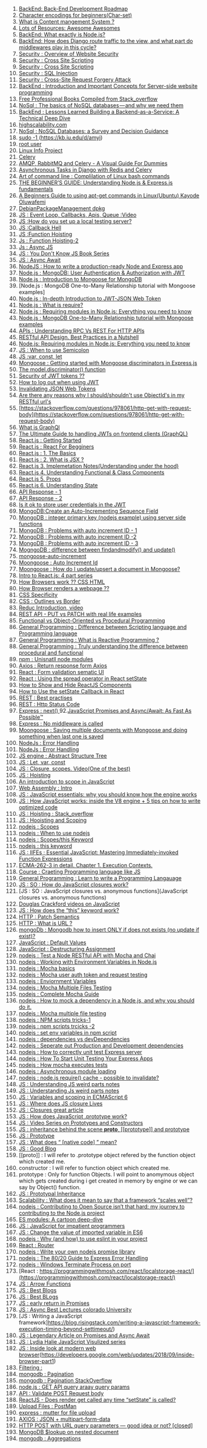1. [BackEnd: Back-End Development Roadmap](https://medium.com/tech-tajawal/modern-backend-developer-in-2018-6b3f7b5f8b9)
2. [Character encodings for beginners(Char-set)](https://www.w3.org/International/questions/qa-what-is-encoding)
3. [What is Content mangement System ?](https://kinsta.com/knowledgebase/content-management-system/)
4. [Lots of Resources: Awesome Awesomes ](https://github.com/t3chnoboy/awesome-awesome-awesome)
5. [BackEnd: What exactly is Node.js?](https://www.freecodecamp.org/news/what-exactly-is-node-js-ae36e97449f5/)
6. [BackEnd: How does Django route traffic to the view, and what part do middlewares play in this cycle?
](https://medium.com/zeitcode/django-middlewares-and-the-request-response-cycle-fcbf8efb903f)
7. [Security : Overview of Website Security](https://developer.mozilla.org/en-US/docs/Learn/Server-side/First_steps/Website_security)
8. [Security : Cross Site Scripting](https://www.youtube.com/watch?v=L5l9lSnNMxg)
9. [Security : Cross Site Scripting](https://www.youtube.com/watch?v=eymxlggL9EQ)
10. [Security : SQL Injection](https://www.youtube.com/watch?v=_jKylhJtPmI)
11. [Security : Cross-Site Request Forgery Attack](https://www.youtube.com/watch?v=eWEgUcHPle0)
12. [BackEnd :  Introduction and Important Concepts for Server-side website programming](https://developer.mozilla.org/en-US/docs/Learn/Server-side/First_steps)
13. [Free Professional Books Compiled from Stack_overflow](https://books.goalkicker.com/) 
14. [NoSql : The basics of NoSQL databases — and why we need them](https://www.freecodecamp.org/news/nosql-databases-5f6639ed9574/)
15. [BackEnd : Lessons Learned Building a Backend-as-a-Service: A Technical Deep Dive](https://medium.baqend.com/how-to-develop-a-backend-as-a-service-from-scratch-lessons-learned-a9fac618c2ce)
16. [highscalability.com](http://highscalability.com/)
17. [NoSql : NoSQL Databases: a Survey and Decision Guidance](https://medium.baqend.com/nosql-databases-a-survey-and-decision-guidance-ea7823a822d)
18. [sudo  -1 ](https://linuxacademy.com/blog/linux/linux-commands-for-beginners-sudo/)(https://kb.iu.edu/d/amyi)
19. [root user](http://www.linfo.org/root.html)
20. [Linux Info Project](http://www.linfo.org/index.html)
21. [Celery](https://www.fullstackpython.com/celery.html)
22. [AMQP, RabbitMQ and Celery - A Visual Guide For Dummies](https://www.abhishek-tiwari.com/amqp-rabbitmq-and-celery-a-visual-guide-for-dummies/)
23. [Asynchronous Tasks in Django with Redis and Celery](https://stackabuse.com/asynchronous-tasks-in-django-with-redis-and-celery/)
24. [Art of command line : Complilation of Linux bash commands](https://github.com/jlevy/the-art-of-command-line#meta)
25. [THE BEGINNER’S GUIDE: Understanding Node.js & Express.js fundamentals](https://medium.com/@LindaVivah/the-beginners-guide-understanding-node-js-express-js-fundamentals-e15493462be1)
26. [A Beginners Guide to using apt-get commands in Linux(Ubuntu)
Kayode Oluwafemi](https://codeburst.io/a-beginners-guide-to-using-apt-get-commands-in-linux-ubuntu-d5f102a56fc4)
27. [DebianPackageManagement dpkg](https://wiki.debian.org/DebianPackageManagement)
28. [JS : Event Loop, Callbacks, Apis, Queue :Video](https://www.youtube.com/watch?v=8aGhZQkoFbQ)
29. [JS :How do you set up a local testing server?](https://developer.mozilla.org/en-US/docs/Learn/Common_questions/set_up_a_local_testing_server)
30. [JS :Callback Hell](http://callbackhell.com/)
31. [JS :Function Hoisting](https://gist.github.com/maxogden/4bed247d9852de93c94c)
32. [Js : Function Hoisting-2](https://developer.mozilla.org/en-US/docs/Glossary/Hoisting)
33. [Js : Async JS](https://blog.bitsrc.io/understanding-asynchronous-javascript-the-event-loop-74cd408419ff)
34. [JS : You Don't Know JS Book Series](https://github.com/getify/You-Dont-Know-JS/tree/6f51ed6746300f51bc6c930c080b8a7426b7629b)
35. [JS : Async Await](https://medium.com/@rafaelvidaurre/truly-understanding-async-await-491dd580500e)
36. [NodeJS : How to write a production-ready Node and Express app](https://www.freecodecamp.org/news/how-to-write-a-production-ready-node-and-express-app-f214f0b17d8c/)
37. [Node.js : MongoDB: User Authentication & Authorization with JWT](https://bezkoder.com/node-js-mongodb-auth-jwt/)
38. [Node.js : Introduction to Mongoose for MongoDB](https://www.freecodecamp.org/news/introduction-to-mongoose-for-mongodb-d2a7aa593c57/)
39. [Node.js : MongoDB One-to-Many Relationship tutorial with Mongoose examples]
40. [Node.js : In-depth Introduction to JWT-JSON Web Token](https://bezkoder.com/jwt-json-web-token/)
41. [Node.js : What is require?](https://nodejs.org/en/knowledge/getting-started/what-is-require/)
42. [Node.js : Requiring modules in Node.js: Everything you need to know](https://www.freecodecamp.org/news/requiring-modules-in-node-js-everything-you-need-to-know-e7fbd119be8/)
43. [Node.js : MongoDB One-to-Many Relationship tutorial with Mongoose examples](https://bezkoder.com/mongoose-one-to-many-relationship/)
44. [APIs : Understanding RPC Vs REST For HTTP APIs](https://www.smashingmagazine.com/2016/09/understanding-rest-and-rpc-for-http-apis/)
45. [RESTful API Design. Best Practices in a Nutshell](https://phauer.com/2015/restful-api-design-best-practices/)
46. [Node.js: Requiring modules in Node.js: Everything you need to know](https://www.freecodecamp.org/news/requiring-modules-in-node-js-everything-you-need-to-know-e7fbd119be8/)
47. [JS : When to use Semicolon](http://cassandrawilcox.me/when-to-use-semicolons-in-javascript/)
48. [JS :var, const, let](https://medium.com/podiihq/javascript-variables-should-you-use-let-var-or-const-394f7645c88f)
49. [Mongoose : Getting started with Mongoose discriminators in Express.js ](https://dev.to/helenasometimes/getting-started-with-mongoose-discriminators-in-expressjs--22m9)
50. [The model.discriminator() function](https://mongoosejs.com/docs/discriminators.html)
51. [Security of JWT tokens ??](https://stackoverflow.com/questions/27301557/if-you-can-decode-jwt-how-are-they-secure)
52. [How to log out when using JWT](https://medium.com/devgorilla/how-to-log-out-when-using-jwt-a8c7823e8a6)
53. [Invalidating JSON Web Tokens](https://stackoverflow.com/questions/21978658/invalidating-json-web-tokens)
54. [Are there any reasons why I should/shouldn't use ObjectId's in my RESTful url's](https://stackoverflow.com/questions/19029174/are-there-any-reasons-why-i-should-shouldnt-use-objectids-in-my-restful-urls)
55. [https://stackoverflow.com/questions/978061/http-get-with-request-body](https://stackoverflow.com/questions/978061/http-get-with-request-body)
56. [What is GraphQl](https://www.freecodecamp.org/news/so-whats-this-graphql-thing-i-keep-hearing-about-baf4d36c20cf/)
57. [The Ultimate Guide to handling JWTs on frontend clients (GraphQL)](https://hasura.io/blog/best-practices-of-using-jwt-with-graphql/)
58. [React.js : Getting Started](https://www.freecodecamp.org/news/best-react-javascript-tutorial/)
59. [React.js : React For Begginers](https://codeburst.io/react-js-for-beginners-the-basics-87ef6e54dae7)
60. [React.js : 1. The Basics](https://codeburst.io/react-js-for-beginners-the-basics-87ef6e54dae7)
61. [React.js : 2. What is JSX ?](https://engineering.hexacta.com/jsx-can-do-that-1b2666c23a32)
62. [React.js 3. Implemetation Notes(Understanding under the hood)](https://reactjs.org/docs/implementation-notes.html)
63. [React.js 4. Understanding Functional & Class Components](https://codeburst.io/react-js-understanding-functional-class-components-e65d723e909)
64. [React.js 5. Props](https://itnext.io/what-is-props-and-how-to-use-it-in-react-da307f500da0)
65. [React.js 6. Understanding State](https://codeburst.io/react-js-understanding-state-e875911e921c)
66. [API Response - 1 ](https://medium.com/@bojanmajed/standard-json-api-response-format-c6c1aabcaa6d)
67. [API Response - 2](https://github.com/omniti-labs/jsend)
68. [Is it ok to store user credentials in the JWT](https://stackoverflow.com/questions/42652695/is-it-ok-to-store-user-credentials-in-the-jwt)
69. [MongoDB:Create an Auto-Incrementing Sequence Field](https://docs.mongodb.com/v3.0/tutorial/create-an-auto-incrementing-field/)
70. [MongoDB : integer primary key (nodejs example) using server side functions](https://medium.com/@piotrkarpaa/mongodb-integer-primary-key-nodejs-example-using-server-side-functions-95d1a335b2b2)
70. [MongoDB : Problems with auto increment ID - 1](https://blog.serverdensity.com/switching-to-mongodb-and-auto-increment/)
71. [MongoDB : Problems with auto increment ID -2 ](https://stackoverflow.com/questions/22883304/why-is-auto-increment-pattern-bad-when-scaling-in-mongodb)
72. [MongoDB : Problems with auto increment ID - 3](https://stackoverflow.com/questions/6645277/should-i-implement-auto-incrementing-in-mongodb?rq=1)
73. [MogngoDB : difference between findandmodify() and update()](https://stackoverflow.com/questions/10778493/whats-the-difference-between-findandmodify-and-update-in-mongodb)
71. [mongoose-auto-increment](https://www.npmjs.com/package/mongoose-auto-increment)
72. [Moongoose : Auto Increment Id](https://stackoverflow.com/questions/28357965/mongoose-auto-increment)
73. [Moongoose : How do I update/upsert a document in Mongoose?](https://stackoverflow.com/questions/7267102/how-do-i-update-upsert-a-document-in-mongoose)
72. [Intro to React.js: 4 part series](https://codeburst.io/4-four-ways-to-style-react-components-ac6f323da822)
73. [How Browsers work ?? CSS HTML](https://www.html5rocks.com/en/tutorials/internals/howbrowserswork/)
74. [How Browser renders a webpage ??](https://itnext.io/how-the-browser-renders-a-web-page-dom-cssom-and-rendering-df10531c9969)
75. [CSS Specificity](https://medium.com/@emmabostian/css-specificity-d5fdb0996c81)
76. [CSS : Outlines vs Border](https://www.lifewire.com/css-outline-styles-3466217)
77. [Reduc Introduction, video](https://www.youtube.com/watch?v=9boMnm5X9ak&list=PLC3y8-rFHvwheJHvseC3I0HuYI2f46oAK)
78. [REST API - PUT vs PATCH with real life examples](https://stackoverflow.com/questions/28459418/rest-api-put-vs-patch-with-real-life-examples)
79. [Functional vs Object-Oriented vs Procedural Programming](https://medium.com/@LiliOuakninFelsen/functional-vs-object-oriented-vs-procedural-programming-a3d4585557f3)
80. [General Programming : Difference between Scripting language and Programming language](https://stackoverflow.com/questions/17253545/scripting-language-vs-programming-language)
81. [General Programming : What is Reactive Programming ?](http://paulstovell.com/blog/reactive-programming)
82. [General Programming : Truly understanding the difference between procedural and functional](https://stackoverflow.com/questions/5226055/truly-understanding-the-difference-between-procedural-and-functional?noredirect=1&lq=1)
83. [npm  : Unisnatll node modules](https://stackoverflow.com/questions/13066532/how-to-uninstall-npm-modules-in-node-js)
84. [Axios : Return response form Axios](https://stackoverflow.com/questions/48980380/returning-data-from-axios-api)
85. [React : Form validation sematic UI ](https://stackoverflow.com/questions/49207311/reactjs-semantic-ui-cannot-type-into-form-when-value-attribute-exists)
86. [React : Using the spread operator in React setState](https://medium.com/@thejasonfile/using-the-spread-operator-in-react-setstate-c8a14fc51be1)
87. [How to Show and Hide ReactJS Components](https://www.pluralsight.com/guides/how-to-show-and-hide-reactjs-components)
88. [How to Use the setState Callback in React](https://upmostly.com/tutorials/how-to-use-the-setstate-callback-in-react)
89. [REST : Best practises](https://www.vinaysahni.com/best-practices-for-a-pragmatic-restful-api)
90. [REST : Http Status Code](https://www.restapitutorial.com/httpstatuscodes.html)
91. [Express : next() ](https://stackoverflow.com/questions/44238150/why-calling-next-in-express-routes-is-optional)
92.[JavaScript Promises and Async/Await: As Fast As Possible™](https://itnext.io/javascript-promises-and-async-await-as-fast-as-possible-d7c8c8ff0abc)
93. [Express : No middleware is called](https://github.com/expressjs/express/issues/3501)
94. [Moongoose : Saving multiple documents with Mongoose and doing something when last one is saved]()
95. [NodeJs : Error Handling](https://stackify.com/node-js-error-handling/)
96. [NodeJs : Error Handling](https://www.joyent.com/node-js/production/design/errors)
97. [JS engine : Abstract Structure Tree](https://astexplorer.net/)
98. [JS : Let, var, const](https://dev.to/sarah_chima/var-let-and-const--whats-the-difference-69e)
99. [JS : Closure, scopes. Video(One of the best)](https://www.youtube.com/watch?v=QyUFheng6J0&list=PLqFM1yEULkubcwn4jY3avSvXpmNJ0AUqg&index=18&t=0s)
100. [JS : Hoisting](https://stackoverflow.com/questions/3684923/javascript-variables-declare-outside-or-inside-loop)
101. [An introduction to scope in JavaScript
](https://www.freecodecamp.org/news/an-introduction-to-scope-in-javascript-cbd957022652/)
102. [Web Assembly : Intro](https://medium.com/wasm/the-future-of-web-assembly-wasm-the-hardware-execution-revolution-4116eafa39a0)
103. [JS : JavaScript essentials: why you should know how the engine works](https://www.freecodecamp.org/news/javascript-essentials-why-you-should-know-how-the-engine-works-c2cc0d321553/)
104. [JS : How JavaScript works: inside the V8 engine + 5 tips on how to write optimized code](https://blog.sessionstack.com/how-javascript-works-inside-the-v8-engine-5-tips-on-how-to-write-optimized-code-ac089e62b12e)
105. [JS : Hoisting : Stack_overflow](https://stackoverflow.com/questions/7506844/javascript-function-scoping-and-hoisting)
106. [JS : Hooisting and Scoping](http://www.adequatelygood.com/JavaScript-Scoping-and-Hoisting.html)
107. [nodejs : Scopes](https://stackoverflow.com/questions/15406062/in-what-scope-are-module-variables-stored-in-node-js)
108. [nodejs : When to use nodejs](https://stackoverflow.com/questions/5062614/how-to-decide-when-to-use-node-js?rq=1)
109. [nodejs : Scopes/this Keyword ](https://stackoverflow.com/questions/19850234/node-js-variable-declaration-and-scope)
110. [nodejs : this keyword](https://stackoverflow.com/questions/22770299/meaning-of-this-in-node-js-modules-and-functions)
111. [JS : IIFEs ; Essential JavaScript: Mastering Immediately-invoked Function Expressions](https://medium.com/@vvkchandra/essential-javascript-mastering-immediately-invoked-function-expressions-67791338ddc6)
112. [ECMA-262-3 in detail. Chapter 1. Execution Contexts.](http://dmitrysoshnikov.com/ecmascript/chapter-1-execution-contexts/)
113. [Course : Craeting Programming language like JS ](http://dmitrysoshnikov.com/courses/essentials-of-interpretation/)
114. [General Programming : Learn to write a Programming Langauage](http://dmitrysoshnikov.com/)
115. [JS : SO : How do JavaScript closures work?](https://stackoverflow.com/questions/111102/how-do-javascript-closures-work?noredirect=1&lq=1)
116. [JS : SO : JavaScript closures vs. anonymous functions](JavaScript closures vs. anonymous functions)
117. [Douglas Crackford videos on JavaScript](https://www.youtube.com/watch?v=Y2Y0U-2qJMs&list=PL5586336C26BDB324&index=2)
118. [JS : How does the “this” keyword work?
](https://stackoverflow.com/questions/3127429/how-does-the-this-keyword-work)
119. [HTTP : Patch Semantics](https://williamdurand.fr/2014/02/14/please-do-not-patch-like-an-idiot/)
120. [HTTP : What is URL ?](https://launchschool.com/books/http/read/what_is_a_url)
121. [mongoDb : Mongodb how to insert ONLY if does not exists (no update if exist)?](https://stackoverflow.com/questions/48220677/mongodb-how-to-insert-only-if-does-not-exists-no-update-if-exist)
122. [JavaScript : Default Values](https://developer.mozilla.org/en-US/docs/Web/JavaScript/Reference/Functions/Default_parameters)
123. [JavaScript : Destructuring Assignment](https://developer.mozilla.org/en-US/docs/Web/JavaScript/Reference/Operators/Destructuring_assignment)
124. [nodejs : Test a Node RESTful API with Mocha and Chai](https://scotch.io/tutorials/test-a-node-restful-api-with-mocha-and-chai)
126. [nodejs : Working with Environment Variables in Node.js](https://www.twilio.com/blog/working-with-environment-variables-in-node-js-html)
127. [nodejs : Mocha basics](https://codeburst.io/how-to-test-javascript-with-mocha-the-basics-80132324752e)
128. [nodejs : Mocha user auth token and request testing](https://codeburst.io/authenticated-testing-with-mocha-and-chai-7277c47020b7)
129. [nodejs : Enviornment Variables](https://www.freecodecamp.org/news/heres-how-you-can-actually-use-node-environment-variables-8fdf98f53a0a/)
130. [nodejs : Mocha Multiple Files Testing](https://www.alxolr.com/articles/how-to-separate-mocha-tests-in-multiple-files)
131. [nodejs : Complete Mocha Guide](https://blog.logrocket.com/a-quick-and-complete-guide-to-mocha-testing-d0e0ea09f09d/)
132. [nodejs : How to mock a dependency in a Node.js, and why you should do it.](https://itnext.io/how-to-mock-dependency-in-a-node-js-and-why-2ad4386f6587)
133. [nodejs : Mocha multiple file testing](https://medium.com/critigenopensource/mocha-unit-testing-pattern-test-suite-setup-code-for-file-separated-test-e339a550dbf6)
134. [nodejs : NPM scripts tricks-1](https://www.twilio.com/blog/npm-scripts)
135. [nodejs : npm scripts trcicks -2](https://medium.com/@kevinkreuzer/flexible-npm-scripts-89b5ec0c5b46)
136. [nodejs : set env variables in npm script](https://stackoverflow.com/questions/25112510/how-to-set-environment-variables-from-within-package-json)
137. [nodejs : dependencies vs devDependencies](https://medium.com/@stalonadsl948/dependencies-vs-devdependencies-926e096a3dee)
138. [nodejs : Seperate out Production and Development dependencies](https://dev.to/numtostr/environment-variables-in-node-js-the-right-way-15ad)
139. [nodejs : How to correctly unit test Express server](https://glebbahmutov.com/blog/how-to-correctly-unit-test-express-server/)
140. [nodejs : How To Start Unit Testing Your Express Apps](https://alexanderpaterson.com/posts/how-to-start-unit-testing-your-express-apps)
141. [nodejs : How mocha executes tests](https://stackoverflow.com/questions/43229233/how-mocha-knows-which-file-to-load-first-in-the-test-suite)
142. [nodejs : Asynchronous module loading](https://stackoverflow.com/questions/20315434/node-js-asynchronous-module-loading)
143. [nodejs : node.js require() cache - possible to invalidate?](https://stackoverflow.com/questions/9210542/node-js-require-cache-possible-to-invalidate)
144. [JS : Understanding JS weird parts notes](https://jasonbaciulis.com/javascript-understanding-the-weird-parts/#5_8211_conceptual_aside_8211_syntax_parser_execution_context_and_lexical_environment)
145. [JS : Understanding Js  weird parts notes](https://jsbeginners.com/category/javascript-notes-2/understanding-weird-parts-notes/)
146. [JS : Variables and scoping in ECMAScript 6
](https://2ality.com/2015/02/es6-scoping.html)
147. [JS : Where does JS closure Lives](https://stackoverflow.com/questions/37491626/where-does-a-javascript-closure-live)
148. [JS : Closures great article](https://javascript.info/closure)
149. [JS : How does JavaScript .prototype work?](https://stackoverflow.com/questions/572897/how-does-javascript-prototype-work?noredirect=1&lq=1)
150. [JS : Video Series on Prototypes and Constructors](https://www.youtube.com/playlist?list=PLqq-6Pq4lTTaflXUL0v3TSm86nodn0c_u)
151. [JS : inheritance behind the scene __proto__, [[prototype]] and prototype](https://hackernoon.com/understand-nodejs-javascript-object-inheritance-proto-prototype-class-9bd951700b29)
152. [JS : Prototype](https://www.javascripttutorial.net/javascript-prototype/)
153. [JS : What does “ [native code] ” mean?](https://stackoverflow.com/questions/11234664/what-does-native-code-mean)
154. [JS : Good Blog](https://kenneth-kin-lum.blogspot.com/)
155. [[proto]] : I will refer to .prototype object refered by the function object which created me.
156. constructor  :   I will refer to function object which created me.
157. prototype : Only for function Objects. I will point to anomymous object which gets created during i get created in memory by engine or we can say by Object() function.
158. [JS : Prototypal Inheritance](https://medium.com/@raviroshan.talk/javascript-prototypal-inheritance-f3a58cfb1179)
159. [Scalability : What does it mean to say that a framework “scales well”?](https://stackoverflow.com/questions/936461/what-does-it-mean-to-say-that-a-framework-scales-well)
160. [nodejs : Contributing to Open Source isn’t that hard: my journey to contributing to the Node.js project](https://www.freecodecamp.org/news/contributing-to-open-source-is-not-hard-here-is-my-journey-to-contributing-to-nodejs-d10760e31194/)
161. [ES modules: A cartoon deep-dive](https://hacks.mozilla.org/2018/03/es-modules-a-cartoon-deep-dive/)
162. [JS : JavaScript for impatient programmers](https://exploringjs.com/impatient-js/toc.html)
163. [JS : Change the value of imported variable in ES6](https://stackoverflow.com/questions/48168601/change-the-value-of-imported-variable-in-es6)
164. [nodejs : Why (and how) to use eslint in your project](https://medium.com/the-node-js-collection/why-and-how-to-use-eslint-in-your-project-742d0bc61ed7)
165. [React : Router](https://www.youtube.com/watch?v=Law7wfdg_ls)
166. [nodejs :  Write your own nodejs promise library](https://thecodebarbarian.com/write-your-own-node-js-promise-library-from-scratch.html)
167. [nodejs : The 80/20 Guide to Express Error Handling](https://thecodebarbarian.com/80-20-guide-to-express-error-handling)
168. [nodejs : Windows Terminate Process on port](https://stackoverflow.com/questions/39632667/how-do-i-kill-the-process-currently-using-a-port-on-localhost-in-windows)
169. [React : https://programmingwithmosh.com/react/localstorage-react/](https://programmingwithmosh.com/react/localstorage-react/)
170. [JS : Arrow Functions](https://codeburst.io/javascript-arrow-functions-for-beginners-926947fc0cdc)
171. [JS : Best Blogs](https://blog.bitsrc.io/@Sukhjinder)
172. [JS : Best BLogs](https://blog.sessionstack.com/tagged/tutorial)
173. [JS : early return  in Promises](https://stackoverflow.com/questions/32536049/do-i-need-to-return-after-early-resolve-reject)
174. [JS : Async Best Lectures colorado University](https://www.cs.colorado.edu/~kena/classes/5828/f16/lectures/)
175. [JS : Writing a JavaScript framework]https://blog.risingstack.com/writing-a-javascript-framework-execution-timing-beyond-settimeout/)
176. [JS : Legendary Article on Promises and Async Await](https://dev.to/lydiahallie/javascript-visualized-promises-async-await-5gke)
177. [JS : Lydia Halie JavaScript Visulized series](https://dev.to/lydiahallie/javascript-visualized-event-loop-3dif)
178. [JS : Inside look at modern web browser]()(https://developers.google.com/web/updates/2018/09/inside-browser-part1)
179. [Filtering : ](https://stackoverflow.com/questions/52346685/filters-logic-should-be-on-frontend-or-backend)
180. [mongodb : Pagination](https://www.hacksparrow.com/databases/mongodb/pagination.html)
181. [mongodb : Pagination StackOverflow](https://stackoverflow.com/questions/5049992/mongodb-paging)
182. [node.js : GET API query araay query params](https://stackoverflow.com/questions/22080770/i-need-to-create-url-for-get-which-is-going-to-accept-array-how-in-node-js-expr)
183. [API : Validate POST Request body](https://medium.com/@cachecontrol/validating-api-parameters-in-node-js-e8afb7920327)
184. [ReactJS - Does render get called any time “setState” is called?](https://stackoverflow.com/questions/24718709/reactjs-does-render-get-called-any-time-setstate-is-called)
185. [Upload Files : PostMan](https://stackoverflow.com/questions/39037049/how-to-upload-a-file-and-json-data-in-postman#:~:text=In%20postman%2C%20set%20method%20type%20to%20POST.&text=and%20on%20right%20side%20next,normally%20you%20do%20with%20postman.)
186. [express : mutter for file upload](http://expressjs.com/en/resources/middleware/multer.html)
187. [AXIOS : JSON + multipart-form-data](https://stackoverflow.com/questions/50774176/sending-file-and-json-in-post-multipart-form-data-request-with-axios)
188. [HTTP POST with URL query parameters — good idea or not? [closed]
](https://stackoverflow.com/questions/611906/http-post-with-url-query-parameters-good-idea-or-not)
189. [MongoDB $lookup on nested document](https://stackoverflow.com/questions/36022456/mongodb-lookup-on-nested-document)
190. [mongodb : Aggregations](https://www.compose.com/articles/aggregations-in-mongodb-by-example/)
